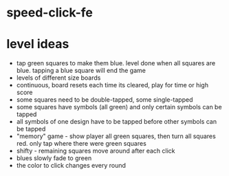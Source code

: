 # speed-click-fe

# level ideas
- tap green squares to make them blue.  level done when all squares are blue. tapping a blue square will end the game
- levels of different size boards
- continuous, board resets each time its cleared, play for time or high score
- some squares need to be double-tapped, some single-tapped
- some squares have symbols (all green) and only certain symbols can be tapped
- all symbols of one design have to be tapped before other symbols can be tapped
- "memory" game - show player all green squares, then turn all squares red.  only tap where there were green squares
- shifty - remaining squares move around after each click
- blues slowly fade to green
- the color to click changes every round
